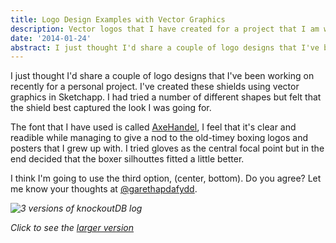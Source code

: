 ```yaml
---
title: Logo Design Examples with Vector Graphics
description: Vector logos that I have created for a project that I am working on 
date: '2014-01-24'
abstract: I just thought I'd share a couple of logo designs that I've been working on recently for a personal project. I've created these shields using vector graphics in Sketchapp. I had tried a number of different shapes but felt that the shield best captured the look...
---
```


I just thought I'd share a couple of logo designs that I've been working on recently for a personal project. I've created these shields using vector graphics in Sketchapp. I had tried a number of different shapes but felt that the shield best captured the look I was going for.

The font that I have used is called [AxeHandel](http://www.dafont.com/axehandel.font'), I feel that it's clear and readible while managing to give a nod to the old-timey boxing logos and posters that I grew up with. I tried gloves as the central focal point but in the end decided that the boxer silhouttes fitted a little better.

I think I'm going to use the third option, (center, bottom). Do you agree? Let me know your thoughts at [@garethapdafydd](http://twitter.com/garethapdafydd).
 
 *![3 versions of knockoutDB log](/assets/images/posts/knockoutDB-shield-small.png "3 versions of knockoutDB log")*


_Click to see the [larger version](/assets/images/posts/knockoutDB-shield.png)_